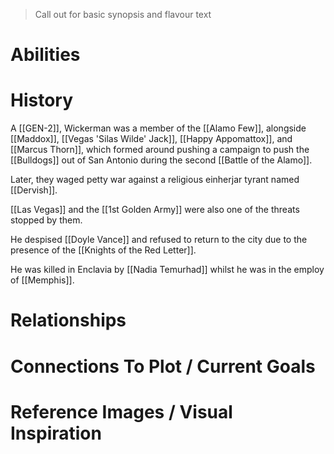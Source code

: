 > Call out for basic synopsis and flavour text

# Abilities

# History
A [[GEN-2]], Wickerman was a member of the [[Alamo Few]], alongside [[Maddox]], [[Vegas 'Silas Wilde' Jack]], [[Happy Appomattox]], and [[Marcus Thorn]], which formed around pushing a campaign to push the [[Bulldogs]] out of San Antonio during the second [[Battle of the Alamo]].

Later, they waged petty war against a religious einherjar tyrant named [[Dervish]].

[[Las Vegas]] and the [[1st Golden Army]] were also one of the threats stopped by them.

He despised [[Doyle Vance]] and refused to return to the city due to the presence of the [[Knights of the Red Letter]].

He was killed in Enclavia by [[Nadia Temurhad]] whilst he was in the employ of [[Memphis]].

# Relationships

# Connections To Plot / Current Goals

# Reference Images / Visual Inspiration